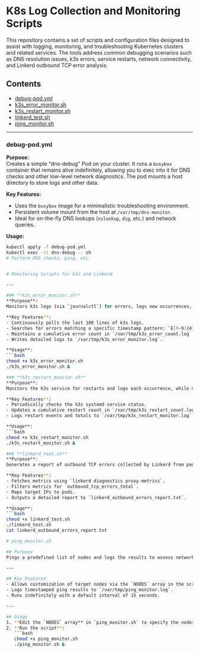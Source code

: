 # K8s Log Collection and Monitoring Scripts

This repository contains a set of scripts and configuration files designed to assist with logging, monitoring, and troubleshooting Kubernetes clusters and related services. The tools address common debugging scenarios such as DNS resolution issues, k3s errors, service restarts, network connectivity, and Linkerd outbound TCP error analysis.

## Contents

- [debug-pod.yml](#debug-podyml)
- [k3s_error_monitor.sh](#k3s_error_monitorsh)
- [k3s_restart_monitor.sh](#k3s_restart_monitorsh)
- [linkerd_test.sh](#linkerd_testsh)
- [ping_monitor.sh](#ping_monitorsh)

---

### debug-pod.yml

**Purpose:**  
Creates a simple "dns-debug" Pod on your cluster. It runs a `busybox` container that remains alive indefinitely, allowing you to exec into it for DNS checks and other low-level network diagnostics. The pod mounts a host directory to store logs and other data.

**Key Features:**
- Uses the `busybox` image for a minimalistic troubleshooting environment.
- Persistent volume mount from the host at `/var/tmp/dns-monitor`.
- Ideal for on-the-fly DNS lookups (`nslookup`, `dig`, etc.) and network queries.

**Usage:**
```bash
kubectl apply -f debug-pod.yml
kubectl exec -it dns-debug -- sh
# Perform DNS checks, ping, etc.


# Monitoring Scripts for k3s and Linkerd

---

### **k3s_error_monitor.sh**
**Purpose**:  
Monitors k3s logs (via `journalctl`) for errors, logs new occurrences, and keeps a cumulative count.

**Key Features**:
- Continuously polls the last 100 lines of k3s logs.
- Searches for errors matching a specific timestamp pattern: `E[0-9]{4} [0-9]{2}:[0-9]{2}:[0-9]{2}`.
- Maintains a cumulative error count in `/var/tmp/k3s_error_count.log`.
- Writes detailed logs to `/var/tmp/k3s_error_monitor.log`.

**Usage**:
```bash
chmod +x k3s_error_monitor.sh
./k3s_error_monitor.sh &

### **k3s_restart_monitor.sh**
**Purpose**:  
Monitors the k3s service for restarts and logs each occurrence, while maintaining a total restart count.

**Key Features**:
- Periodically checks the k3s systemd service status.
- Updates a cumulative restart count in `/var/tmp/k3s_restart_count.log`.
- Logs restart events and totals to `/var/tmp/k3s_restart_monitor.log`.

**Usage**:
```bash
chmod +x k3s_restart_monitor.sh
./k3s_restart_monitor.sh &

### **linkerd_test.sh**
**Purpose**:  
Generates a report of outbound TCP errors collected by Linkerd from pods in a specified namespace (default: `default`). The script maps target IPs from Linkerd metrics back to their corresponding pods to pinpoint sources of errors.

**Key Features**:
- Fetches metrics using `linkerd diagnostics proxy-metrics`.
- Filters metrics for `outbound_tcp_errors_total`.
- Maps target IPs to pods.
- Outputs a detailed report to `linkerd_outbound_errors_report.txt`.

**Usage**:
```bash
chmod +x linkerd_test.sh
./linkerd_test.sh
cat linkerd_outbound_errors_report.txt

# ping_monitor.sh

## Purpose
Pings a predefined list of nodes and logs the results to assess network health and detect connectivity issues.

---

## Key Features
- Allows customization of target nodes via the `NODES` array in the script.
- Logs timestamped ping results to `/var/tmp/ping_monitor.log`.
- Runs indefinitely with a default interval of 15 seconds.

---

## Usage
1. **Edit the `NODES` array** in `ping_monitor.sh` to specify the nodes to monitor.
2. **Run the script**:
   ```bash
   chmod +x ping_monitor.sh
   ./ping_monitor.sh &
